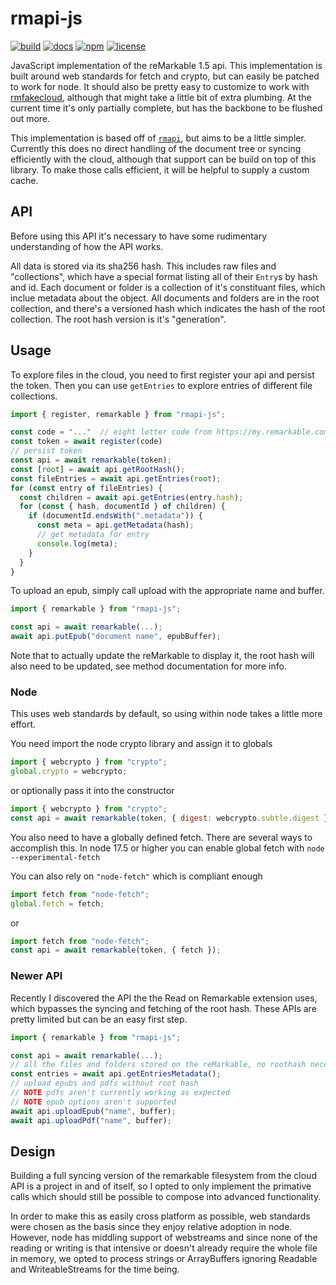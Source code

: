 rmapi-js
========
[![build](https://github.com/erikbrinkman/rmapi-js/actions/workflows/node.js.yml/badge.svg)](https://github.com/erikbrinkman/rmapi-js/actions/workflows/node.js.yml)
[![docs](https://img.shields.io/badge/docs-docs-blue)](https://erikbrinkman.github.io/rmapi-js/modules.html)
[![npm](https://img.shields.io/npm/v/rmapi-js)](https://www.npmjs.com/package/rmapi-js)
[![license](https://img.shields.io/github/license/erikbrinkman/rmapi-js)](LICENSE)

JavaScript implementation of the reMarkable 1.5 api. This implementation is
built around web standards for fetch and crypto, but can easily be patched to
work for node. It should also be pretty easy to customize to work with
[rmfakecloud](https://github.com/ddvk/rmfakecloud), although that might take a
little bit of extra plumbing. At the current time it's only partially complete,
but has the backbone to be flushed out more.

This implementation is based off of [`rmapi`](https://github.com/juruen/rmapi),
but aims to be a little simpler. Currently this does no direct handling of the
document tree or syncing efficiently with the cloud, although that support can
be build on top of this library. To make those calls efficient, it will be
helpful to supply a custom cache.

API
---

Before using this API it's necessary to have some rudimentary understanding of
how the API works.

All data is stored via its sha256 hash. This includes raw files and
"collections", which have a special format listing all of their `Entry`s by
hash and id. Each document or folder is a collection of it's constituant files,
which inclue metadata about the object.  All documents and folders are in the
root collection, and there's a versioned hash which indicates the hash of the
root collection. The root hash version is it's "generation".

Usage
-----

To explore files in the cloud, you need to first register your api and persist
the token. Then you can use `getEntries` to explore entries of different file
collections.
```ts
import { register, remarkable } from "rmapi-js";

const code = "..."  // eight letter code from https://my.remarkable.com/device/desktop/connect
const token = await register(code)
// persist token
const api = await remarkable(token);
const [root] = await api.getRootHash();
const fileEntries = await api.getEntries(root);
for (const entry of fileEntries) {
  const children = await api.getEntries(entry.hash);
  for (const { hash, documentId } of children) {
    if (documentId.endsWith(".metadata")) {
      const meta = api.getMetadata(hash);
      // get metadata for entry
      console.log(meta);
    }
  }
}
```

To upload an epub, simply call upload with the appropriate name and buffer.
```ts
import { remarkable } from "rmapi-js";

const api = await remarkable(...);
await api.putEpub("document name", epubBuffer);
```

Note that to actually update the reMarkable to display it, the root hash will
also need to be updated, see method documentation for more info.

### Node

This uses web standards by default, so using within node takes a little more effort.

You need import the node crypto library and assign it to globals
```js
import { webcrypto } from "crypto";
global.crypto = webcrypto;
```

or optionally pass it into the constructor
```js
import { webcrypto } from "crypto";
const api = await remarkable(token, { digest: webcrypto.subtle.digest });
```

You also need to have a globally defined fetch. There are several ways to
accomplish this. In node 17.5 or higher you can enable global fetch with 
`node --experimental-fetch`

You can also rely on `"node-fetch"` which is compliant enough
```js
import fetch from "node-fetch";
global.fetch = fetch;
```
or
```js
import fetch from "node-fetch";
const api = await remarkable(token, { fetch });
```

### Newer API

Recently I discovered the API the the Read on Remarkable extension uses, which
bypasses the syncing and fetching of the root hash. These APIs are pretty
limited but can be an easy first step.

```js
import { remarkable } from "rmapi-js";

const api = await remarkable(...);
// all the files and folders stored on the reMarkable, no roothash necessary
const entries = await api.getEntriesMetadata();
// upload epubs and pdfs without root hash
// NOTE pdfs aren't currently working as expected
// NOTE epub options aren't supported
await api.uploadEpub("name", buffer);
await api.uploadPdf("name", buffer);
```


Design
------

Building a full syncing version of the remarkable filesystem from the cloud API
is a project in and of itself, so I opted to only implement the primative calls
which should still be possible to compose into advanced functionality.

In order to make this as easily cross platform as possible, web standards were
chosen as the basis since they enjoy relative adoption in node. However, node
has middling support of webstreams and since none of the reading or writing is
that intensive or doesn't already require the whole file in memory, we opted to
process strings or ArrayBuffers ignoring Readable and WriteableStreams for the
time being.

